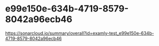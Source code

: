 # e99e150e-634b-4719-8579-8042a96ecb46
https://sonarcloud.io/summary/overall?id=examly-test_e99e150e-634b-4719-8579-8042a96ecb46
